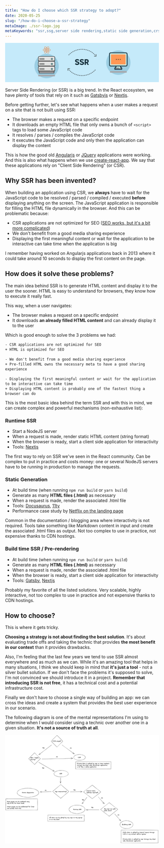 ```yaml
---
title: "How do I choose which SSR strategy to adopt?"
date: 2020-05-25
slug: "/how-do-i-choose-a-ssr-strategy"
metaImage: ./ssr-logo.jpg
metaKeywords: "ssr,ssg,server side rendering,static side generation,crs,client side rendering,react,nextjs,gatsby"
---
```


![A server sending information to a browser client](./ssr-logo.jpg)

Server Side Rendering (or SSR) is a big trend. In the React ecosystem, we have plenty of tools that rely on it such as [Gatsbyjs](https://www.gatsbyjs.org/) or [Nextjs](https://nextjs.org/).

Before getting further, let's see what happens when a user makes a request on a site that is not built using SSR:

- The browser makes a request on a specific endpoint
- It downloads an empty HTML file that only owns a bunch of `<script>` tags to load some JavaScript code
- It resolves / parses / compiles the JavaScript code
- It executes the JavaScript code and only then the application can display the content

This is how the good old [Angularjs](https://angularjs.org/) or [JQuery](https://jquery.com/) applications were working. And this is also what happens when we use [create-react-app](https://github.com/facebook/create-react-app).
We say that these applications rely on "Client Side Rendering" (or CSR).

## Why SSR has been invented?

When building an application using CSR, we **always** have to wait for the JavaScript code to be resolved / parsed / compiled / executed **before** displaying anything on the screen.
The JavaScript application is responsible for filling the HTML file dynamically in the browser.
And this can be problematic because:

- CSR applications are not optimized for SEO ([SEO works, but it's a bit more complicated](https://developers.google.com/web/updates/2019/02/rendering-on-the-web#seo))
- We don't benefit from a good media sharing experience
- Displaying the first meaningful content or wait for the application to be interactive can take time when the application is big

I remember having worked on Angularjs applications back in 2013 where it could take around 10 seconds to display the first content on the page.

## How does it solve these problems?

The main idea behind SSR is to generate HTML content and display it to the user the sooner. HTML is easy to understand for browsers, they know how to execute it really fast.

This way, when a user navigates:

- The browser makes a request on a specific endpoint
- It downloads **an already filled HTML content** and can already display it to the user

Which is good enough to solve the 3 problems we had:

```git
- CSR applications are not optimized for SEO
+ HTML is optimized for SEO

- We don't benefit from a good media sharing experience
+ Pre-filled HTML owns the necessary meta to have a good sharing experience

- Displaying the first meaningful content or wait for the application to be interactive can take time
+ Displaying HTML content is probably one of the fastest thing a browser can do
```

This is the most basic idea behind the term SSR and with this in mind, we can create complex and powerful mechanisms (non-exhaustive list):

### Runtime SSR

- Start a NodeJS server
- When a request is made, render static HTML content (string format)
- When the browser is ready, start a client side application for interactivity
- Tools: [Nextjs](https://nextjs.org/)

The first way to rely on SSR we've seen in the React community. Can be complex to put in practice and costs money:
one or several NodeJS servers have to be running in production to manage the requests.

### Static Generation

- At build time (when running `npm run build` or `yarn build`)
- Generate as many **HTML files (.html)** as necessary
- When a request is made, render the associated .html file
- Tools: [Docusaurus](https://docusaurus.io/), [11ty](https://github.com/11ty/eleventy/)
- Performance case study by [Netflix on the landing page](https://medium.com/dev-channel/a-netflix-web-performance-case-study-c0bcde26a9d9)

Common in the documentation / blogging area where interactivity is not required. Tools take something like Markdown content in input and create
the associated .html files as output. Not too complex to use in practice, not expensive thanks to CDN hostings.

### Build time SSR / Pre-rendering

- At build time (when running `npm run build` or `yarn build`)
- Generate as many **HTML files (.html)** as necessary
- When a request is made, render the associated .html file
- When the browser is ready, start a client side application for interactivity
- Tools: [Gatsby](https://www.gatsbyjs.org/), [Nextjs](https://nextjs.org/)

Probably my favorite of all the listed solutions. Very scalable, highly interactive, not too complex to use in practice and not expensive thanks to CDN hostings.

## How to choose?

This is where it gets tricky.

**Choosing a strategy is not about finding the best solution**. It's about evaluating trade offs and taking the
technic that provides **the most benefit in our context** than it provides drawbacks.

Also, I'm feeling that the last few years we tend to use SSR almost everywhere and as much as we can.
While it's an amazing tool that helps in many situations, I think
we should keep in mind that **it's just a tool** - not a silver bullet solution. If we don't face the problems it's supposed to solve, I'm not convinced we should introduce it in a project.
**Remember that introducing SSR is not free**, it has a technical cost and a potential infrastructure cost.

Finally we don't have to choose a single way of building an app: we can cross the ideas and create a system that provides the best user experience in our scenario.

The following diagram is one of the mental representations I'm using to determine when I would consider using a technic over another one in a given situation. **It's not a source of truth at all**.

![Mental SSR path to make a choice](./ssr.png)
